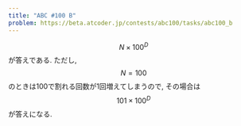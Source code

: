 ```yaml
---
title: "ABC #100 B"
problem: https://beta.atcoder.jp/contests/abc100/tasks/abc100_b
---
```

$$ N \times 100^D $$ が答えである. ただし, $$ N = 100 $$ のときは100で割れる回数が1回増えてしまうので, その場合は $$ 101 \times 100^D $$ が答えになる.
